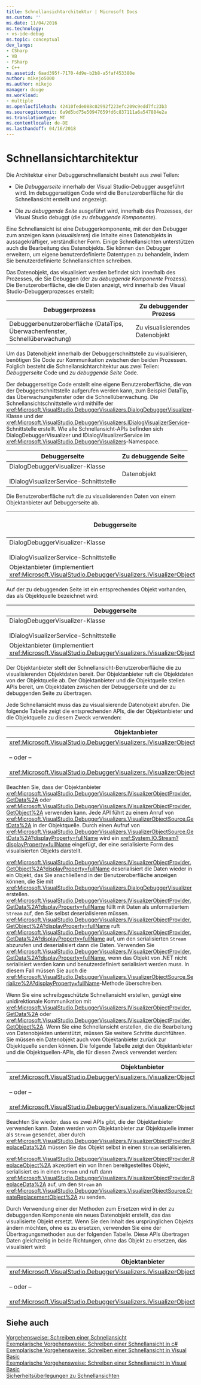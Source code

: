 ```yaml
---
title: Schnellansichtarchitektur | Microsoft Docs
ms.custom: ''
ms.date: 11/04/2016
ms.technology:
- vs-ide-debug
ms.topic: conceptual
dev_langs:
- CSharp
- VB
- FSharp
- C++
ms.assetid: 6aad395f-7170-4d9e-b2b8-a5faf453380e
author: mikejo5000
ms.author: mikejo
manager: douge
ms.workload:
- multiple
ms.openlocfilehash: 42410fede088c02992f223efc209c9edd7fc23b3
ms.sourcegitcommit: 6a9d5bd75e50947659fd6c837111a6a547884e2a
ms.translationtype: MT
ms.contentlocale: de-DE
ms.lasthandoff: 04/16/2018
---
```

# <a name="visualizer-architecture"></a>Schnellansichtarchitektur
Die Architektur einer Debuggerschnellansicht besteht aus zwei Teilen:  
  
-   Die *Debuggerseite* innerhalb der Visual Studio-Debugger ausgeführt wird. Im debuggerseitigen Code wird die Benutzeroberfläche für die Schnellansicht erstellt und angezeigt.  
  
-   Die *zu debuggende Seite* ausgeführt wird, innerhalb des Prozesses, der Visual Studio debuggt (die *zu debuggende Komponente*).  
  
 Eine Schnellansicht ist eine Debuggerkomponente, mit der den Debugger zum anzeigen kann (*visualisieren*) die Inhalte eines Datenobjekts in aussagekräftiger, verständlicher Form. Einige Schnellansichten unterstützen auch die Bearbeitung des Datenobjekts. Sie können den Debugger erweitern, um eigene benutzerdefinierte Datentypen zu behandeln, indem Sie benutzerdefinierte Schnellansichten schreiben.  
  
 Das Datenobjekt, das visualisiert werden befindet sich innerhalb des Prozesses, die Sie Debuggen (der *zu debuggende Komponente* Prozess). Die Benutzeroberfläche, die die Daten anzeigt, wird innerhalb des Visual Studio-Debuggerprozesses erstellt:  
  
|Debuggerprozess|Zu debuggender Prozess|  
|----------------------|----------------------|  
|Debuggerbenutzeroberfläche (DataTips, Überwachenfenster, Schnellüberwachung)|Zu visualisierendes Datenobjekt|  
  
 Um das Datenobjekt innerhalb der Debuggerschnittstelle zu visualisieren, benötigen Sie Code zur Kommunikation zwischen den beiden Prozessen. Folglich besteht die Schnellansichtarchitektur aus zwei Teilen: *Debuggerseite* Code und *zu debuggende Seite* Code.  
  
 Der debuggerseitige Code erstellt eine eigene Benutzeroberfläche, die von der Debuggerschnittstelle aufgerufen werden kann, zum Beispiel DataTip, das Überwachungsfenster oder die Schnellüberwachung. Die Schnellansichtschnittstelle wird mithilfe der <xref:Microsoft.VisualStudio.DebuggerVisualizers.DialogDebuggerVisualizer>-Klasse und der <xref:Microsoft.VisualStudio.DebuggerVisualizers.IDialogVisualizerService>-Schnittstelle erstellt. Wie alle Schnellansicht-APIs befinden sich DialogDebuggerVisualizer und IDialogVisualizerService im <xref:Microsoft.VisualStudio.DebuggerVisualizers>-Namespace.  
  
|Debuggerseite|Zu debuggende Seite|  
|-------------------|-------------------|  
|DialogDebuggerVisualizer-Klasse<br /><br /> IDialogVisualizerService-Schnittstelle|Datenobjekt|  
  
 Die Benutzeroberfläche ruft die zu visualisierenden Daten von einem Objektanbieter auf Debuggerseite ab.  
  
|Debuggerseite|Zu debuggende Seite|  
|-------------------|-------------------|  
|DialogDebuggerVisualizer-Klasse<br /><br /> IDialogVisualizerService-Schnittstelle|Datenobjekt|  
|Objektanbieter (implementiert <xref:Microsoft.VisualStudio.DebuggerVisualizers.IVisualizerObjectProvider>)||  
  
 Auf der zu debuggenden Seite ist ein entsprechendes Objekt vorhanden, das als Objektquelle bezeichnet wird:  
  
|Debuggerseite|Zu debuggende Seite|  
|-------------------|-------------------|  
|DialogDebuggerVisualizer-Klasse<br /><br /> IDialogVisualizerService-Schnittstelle|Datenobjekt|  
|Objektanbieter (implementiert <xref:Microsoft.VisualStudio.DebuggerVisualizers.IVisualizerObjectProvider>)|Objektquelle (abgeleitet von <xref:Microsoft.VisualStudio.DebuggerVisualizers.VisualizerObjectSource>)|  
  
 Der Objektanbieter stellt der Schnellansicht-Benutzeroberfläche die zu visualisierenden Objektdaten bereit. Der Objektanbieter ruft die Objektdaten von der Objektquelle ab. Der Objektanbieter und die Objektquelle stellen APIs bereit, um Objektdaten zwischen der Debuggerseite und der zu debuggenden Seite zu übertragen.  
  
 Jede Schnellansicht muss das zu visualisierende Datenobjekt abrufen. Die folgende Tabelle zeigt die entsprechenden APIs, die der Objektanbieter und die Objektquelle zu diesem Zweck verwenden:  
  
|Objektanbieter|Objektquelle|  
|---------------------|-------------------|  
|<xref:Microsoft.VisualStudio.DebuggerVisualizers.IVisualizerObjectProvider.GetData%2A><br /><br /> – oder –<br /><br /> <xref:Microsoft.VisualStudio.DebuggerVisualizers.IVisualizerObjectProvider.GetObject%2A>|<xref:Microsoft.VisualStudio.DebuggerVisualizers.VisualizerObjectSource.GetData%2A>|  
  
 Beachten Sie, dass der Objektanbieter <xref:Microsoft.VisualStudio.DebuggerVisualizers.IVisualizerObjectProvider.GetData%2A> oder <xref:Microsoft.VisualStudio.DebuggerVisualizers.IVisualizerObjectProvider.GetObject%2A> verwenden kann. Jede API führt zu einem Anruf von <xref:Microsoft.VisualStudio.DebuggerVisualizers.VisualizerObjectSource.GetData%2A> in der Objektquelle. Durch einen Aufruf von <xref:Microsoft.VisualStudio.DebuggerVisualizers.VisualizerObjectSource.GetData%2A?displayProperty=fullName> wird ein <xref:System.IO.Stream?displayProperty=fullName> eingefügt, der eine serialisierte Form des visualisierten Objekts darstellt.  
  
 <xref:Microsoft.VisualStudio.DebuggerVisualizers.IVisualizerObjectProvider.GetObject%2A?displayProperty=fullName> deserialisiert die Daten wieder in ein Objekt, das Sie anschließend in der Benutzeroberfläche anzeigen können, die Sie mit <xref:Microsoft.VisualStudio.DebuggerVisualizers.DialogDebuggerVisualizer> erstellen. <xref:Microsoft.VisualStudio.DebuggerVisualizers.IVisualizerObjectProvider.GetData%2A?displayProperty=fullName> füllt mit Daten als unformatiertem `Stream` auf, den Sie selbst deserialisieren müssen. <xref:Microsoft.VisualStudio.DebuggerVisualizers.IVisualizerObjectProvider.GetObject%2A?displayProperty=fullName> ruft <xref:Microsoft.VisualStudio.DebuggerVisualizers.IVisualizerObjectProvider.GetData%2A?displayProperty=fullName> auf, um den serialisierten `Stream` abzurufen und deserialisiert dann die Daten. Verwenden Sie <xref:Microsoft.VisualStudio.DebuggerVisualizers.IVisualizerObjectProvider.GetData%2A?displayProperty=fullName>, wenn das Objekt von .NET nicht serialisiert werden kann und benutzerdefiniert serialisiert werden muss. In diesem Fall müssen Sie auch die <xref:Microsoft.VisualStudio.DebuggerVisualizers.VisualizerObjectSource.Serialize%2A?displayProperty=fullName>-Methode überschreiben.  
  
 Wenn Sie eine schreibgeschützte Schnellansicht erstellen, genügt eine unidirektionale Kommunikation mit <xref:Microsoft.VisualStudio.DebuggerVisualizers.IVisualizerObjectProvider.GetData%2A> oder <xref:Microsoft.VisualStudio.DebuggerVisualizers.IVisualizerObjectProvider.GetObject%2A>. Wenn Sie eine Schnellansicht erstellen, die die Bearbeitung von Datenobjekten unterstützt, müssen Sie weitere Schritte durchführen. Sie müssen ein Datenobjekt auch vom Objektanbieter zurück zur Objektquelle senden können. Die folgende Tabelle zeigt den Objektanbieter und die Objektquellen-APIs, die für diesen Zweck verwendet werden:  
  
|Objektanbieter|Objektquelle|  
|---------------------|-------------------|  
|<xref:Microsoft.VisualStudio.DebuggerVisualizers.IVisualizerObjectProvider.ReplaceData%2A><br /><br /> – oder –<br /><br /> <xref:Microsoft.VisualStudio.DebuggerVisualizers.IVisualizerObjectProvider.ReplaceObject%2A>|<xref:Microsoft.VisualStudio.DebuggerVisualizers.VisualizerObjectSource.CreateReplacementObject%2A>|  
  
 Beachten Sie wieder, dass es zwei APIs gibt, die der Objektanbieter verwenden kann. Daten werden vom Objektanbieter zur Objektquelle immer als `Stream` gesendet, aber durch <xref:Microsoft.VisualStudio.DebuggerVisualizers.IVisualizerObjectProvider.ReplaceData%2A> müssen Sie das Objekt selbst in einen `Stream` serialisieren.  
  
 <xref:Microsoft.VisualStudio.DebuggerVisualizers.IVisualizerObjectProvider.ReplaceObject%2A> akzeptiert ein von Ihnen bereitgestelltes Objekt, serialisiert es in einen `Stream` und ruft dann <xref:Microsoft.VisualStudio.DebuggerVisualizers.IVisualizerObjectProvider.ReplaceData%2A> auf, um den `Stream` an <xref:Microsoft.VisualStudio.DebuggerVisualizers.VisualizerObjectSource.CreateReplacementObject%2A> zu senden.  
  
 Durch Verwendung einer der Methoden zum Ersetzen wird in der zu debuggenden Komponente ein neues Datenobjekt erstellt, das das visualisierte Objekt ersetzt. Wenn Sie den Inhalt des ursprünglichen Objekts ändern möchten, ohne es zu ersetzen, verwenden Sie eine der Übertragungsmethoden aus der folgenden Tabelle. Diese APIs übertragen Daten gleichzeitig in beide Richtungen, ohne das Objekt zu ersetzen, das visualisiert wird:  
  
|Objektanbieter|Objektquelle|  
|---------------------|-------------------|  
|<xref:Microsoft.VisualStudio.DebuggerVisualizers.IVisualizerObjectProvider.TransferData%2A><br /><br /> – oder –<br /><br /> <xref:Microsoft.VisualStudio.DebuggerVisualizers.IVisualizerObjectProvider.TransferObject%2A>|<xref:Microsoft.VisualStudio.DebuggerVisualizers.VisualizerObjectSource.TransferData%2A>|  
  
## <a name="see-also"></a>Siehe auch  
 [Vorgehensweise: Schreiben einer Schnellansicht](../debugger/how-to-write-a-visualizer.md)   
 [Exemplarische Vorgehensweise: Schreiben einer Schnellansicht in c#](../debugger/walkthrough-writing-a-visualizer-in-csharp.md)   
 [Exemplarische Vorgehensweise: Schreiben einer Schnellansicht in Visual Basic](../debugger/walkthrough-writing-a-visualizer-in-visual-basic.md)   
 [Exemplarische Vorgehensweise: Schreiben einer Schnellansicht in Visual Basic](../debugger/walkthrough-writing-a-visualizer-in-visual-basic.md)   
 [Sicherheitsüberlegungen zu Schnellansichten](../debugger/visualizer-security-considerations.md)